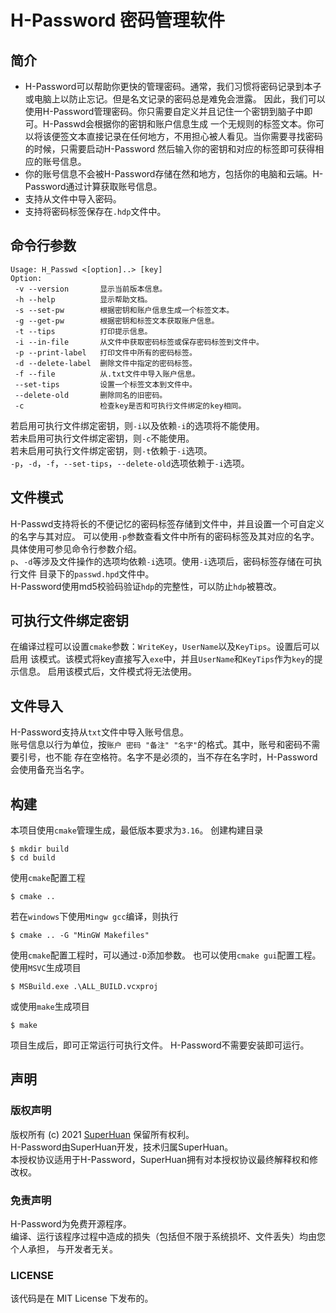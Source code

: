 # H-Password 密码管理软件

## 简介
 * H-Password可以帮助你更快的管理密码。通常，我们习惯将密码记录到本子或电脑上以防止忘记。但是名文记录的密码总是难免会泄露。
因此，我们可以使用H-Password管理密码。你只需要自定义并且记住一个密钥到脑子中即可。H-Passwd会根据你的密钥和账户信息生成
一个无规则的标签文本。你可以将该便签文本直接记录在任何地方，不用担心被人看见。当你需要寻找密码的时候，只需要启动H-Password
然后输入你的密钥和对应的标签即可获得相应的账号信息。  
 * 你的账号信息不会被H-Password存储在然和地方，包括你的电脑和云端。H-Password通过计算获取账号信息。  
 * 支持从文件中导入密码。
 * 支持将密码标签保存在`.hdp`文件中。

## 命令行参数
```
Usage: H_Passwd <[option]..> [key]
Option:
 -v --version       显示当前版本信息。
 -h --help          显示帮助文档。
 -s --set-pw        根据密钥和账户信息生成一个标签文本。
 -g --get-pw        根据密钥和标签文本获取账户信息。
 -t --tips          打印提示信息。
 -i --in-file       从文件中获取密码标签或保存密码标签到文件中。
 -p --print-label   打印文件中所有的密码标签。
 -d --delete-label  删除文件中指定的密码标签。
 -f --file          从.txt文件中导入账户信息。
 --set-tips         设置一个标签文本到文件中。
 --delete-old       删除同名的旧密码。
 -c                 检查key是否和可执行文件绑定的key相同。
```
若启用可执行文件绑定密钥，则`-i`以及依赖`-i`的选项将不能使用。  
若未启用可执行文件绑定密钥，则`-c`不能使用。  
若未启用可执行文件绑定密钥，则`-t`依赖于`-i`选项。  
`-p`，`-d`，`-f`，`--set-tips`，`--delete-old`选项依赖于`-i`选项。
## 文件模式
H-Passwd支持将长的不便记忆的密码标签存储到文件中，并且设置一个可自定义的名字与其对应。
可以使用`-p`参数查看文件中所有的密码标签及其对应的名字。具体使用可参见命令行参数介绍。  
`p`、`-d`等涉及文件操作的选项均依赖`-i`选项。使用`-i`选项后，密码标签存储在可执行文件
目录下的`passwd.hpd`文件中。  
H-Password使用md5校验码验证`hdp`的完整性，可以防止`hdp`被篡改。

## 可执行文件绑定密钥
在编译过程可以设置`cmake`参数：`WriteKey`，`UserName`以及`KeyTips`。设置后可以启用
该模式。该模式将key直接写入`exe`中，并且`UserName`和`KeyTips`作为`key`的提示信息。
启用该模式后，文件模式将无法使用。

## 文件导入
H-Password支持从`txt`文件中导入账号信息。  
账号信息以行为单位，按`账户 密码 "备注" "名字"`的格式。其中，账号和密码不需要引号，也不能
存在空格符。名字不是必须的，当不存在名字时，H-Password会使用备充当名字。

## 构建
本项目使用`cmake`管理生成，最低版本要求为`3.16`。
创建构建目录
```shell
$ mkdir build
$ cd build
```
使用`cmake`配置工程
```shell
$ cmake ..
```
若在`windows`下使用`Mingw gcc`编译，则执行
```shell
$ cmake .. -G "MinGW Makefiles"
```
使用`cmake`配置工程时，可以通过`-D`添加参数。
也可以使用`cmake gui`配置工程。
使用`MSVC`生成项目
```shell
$ MSBuild.exe .\ALL_BUILD.vcxproj
```
或使用`make`生成项目
```shell
$ make
```
项目生成后，即可正常运行可执行文件。
H-Password不需要安装即可运行。

## 声明
### 版权声明
版权所有 (c) 2021 [SuperHuan](https://github.com/SuperH-0630) 保留所有权利。  
H-Password由SuperHuan开发，技术归属SuperHuan。  
本授权协议适用于H-Password，SuperHuan拥有对本授权协议最终解释权和修改权。
### 免责声明
H-Password为免费开源程序。  
编译、运行该程序过程中造成的损失（包括但不限于系统损坏、文件丢失）均由您个人承担， 与开发者无关。
### LICENSE
该代码是在 MIT License 下发布的。